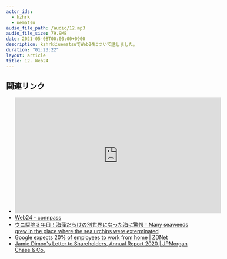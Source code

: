 ```yaml
---
actor_ids:
  - kzhrk
  - uematsu
audio_file_path: /audio/12.mp3
audio_file_size: 79.9MB
date: 2021-05-08T00:00:00+0900
description: kzhrkとuematsuでWeb24について話しました。
duration: "01:23:22"
layout: article
title: 12. Web24
---
```


## 関連リンク

- <iframe width="560" height="315" src="https://www.youtube.com/embed/W_J55wqmV_s" title="YouTube video player" frameborder="0" allow="accelerometer; autoplay; clipboard-write; encrypted-media; gyroscope; picture-in-picture" allowfullscreen></iframe>
- [Web24 - connpass](https://connpass.com/event/211877/)
- [ウニ駆除３年目！海藻だらけの別世界になった海に驚愕！Many seaweeds grew in the place where the sea urchins were exterminated](https://www.youtube.com/watch?v=-RYezVf1uMc)
- [Google expects 20% of employees to work from home \| ZDNet](https://www.zdnet.com/article/google-expects-20-of-employees-to-work-from-home/)
- [Jamie Dimon's Letter to Shareholders, Annual Report 2020 \| JPMorgan Chase & Co.](https://reports.jpmorganchase.com/investor-relations/2020/ar-ceo-letters.htm)
